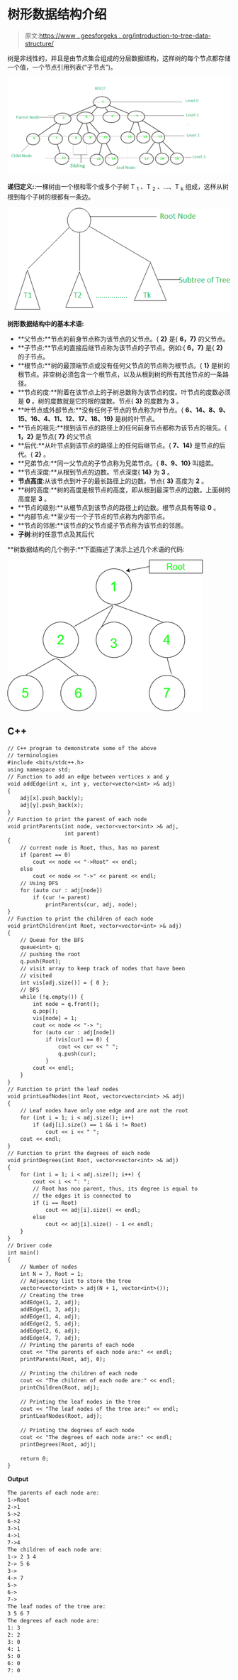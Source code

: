 # 树形数据结构介绍

> 原文:[https://www . geesforgeks . org/introduction-to-tree-data-structure/](https://www.geeksforgeeks.org/introduction-to-tree-data-structure/)

树是非线性的，并且是由节点集合组成的分层数据结构，这样树的每个节点都存储一个值，一个节点引用列表(“子节点”)。

[![](img/6a2f943a4aeb5c2db566d721c2acdcdc.png)](https://media.geeksforgeeks.org/wp-content/cdn-uploads/20201129105858/Tree-Basic-Terminology.png)

**递归定义:**:一棵树由一个根和零个或多个子树 T <sub>1</sub> 、T <sub>2</sub> 、…、T <sub>k</sub> 组成，这样从树根到每个子树的根都有一条边。

[![](img/f71e1679752948f0f466fa31878254af.png)](https://media.geeksforgeeks.org/wp-content/cdn-uploads/20201129092959/Recursive-Tree1.png)

**树形数据结构中的基本术语:**

*   **父节点:**节点的前身节点称为该节点的父节点。{ **2}** 是{ **6，7}** 的父节点。
*   **子节点:**节点的直接后继节点称为该节点的子节点。例如:{ **6，7}** 是{ **2}** 的子节点。
*   **根节点:**树的最顶端节点或没有任何父节点的节点称为根节点。{ **1}** 是树的根节点。非空树必须包含一个根节点，以及从根到树的所有其他节点的一条路径。
*   **节点的度:**附着在该节点上的子树总数称为该节点的度。叶节点的度数必须是 **0** 。树的度数就是它的根的度数。节点{ **3}** 的度数为 **3** 。
*   **叶节点或外部节点:**没有任何子节点的节点称为叶节点。{ **6、14、8、9、15、16、4、11、12、17、18、19}** 是树的叶节点。
*   **节点的祖先:**根到该节点的路径上的任何前身节点都称为该节点的祖先。{ **1，2}** 是节点{ **7}** 的父节点
*   **后代:**从叶节点到该节点的路径上的任何后继节点。{ **7、14}** 是节点的后代。{ **2}** 。
*   **兄弟节点:**同一父节点的子节点称为兄弟节点。{ **8、9、10}** 叫姐弟。
*   **节点深度:**从根到节点的边数。节点深度{ **14}** 为 **3** 。
*   **节点高度**:从该节点到叶子的最长路径上的边数。节点{ **3}** 高度为 **2** 。
*   **树的高度:**树的高度是根节点的高度，即从根到最深节点的边数。上面树的高度是 **3** 。
*   **节点的级别:**从根节点到该节点的路径上的边数。根节点具有等级 **0** 。
*   **内部节点:**至少有一个子节点的节点称为内部节点。
*   **节点的邻居:**该节点的父节点或子节点称为该节点的邻居。
*   **子树**:树的任意节点及其后代

**树数据结构的几个例子:**下面描述了演示上述几个术语的代码:

![](img/3f81ad0cc789bb85d219bbbd8a512050.png)

## C++

```
// C++ program to demonstrate some of the above
// terminologies
#include <bits/stdc++.h>
using namespace std;
// Function to add an edge between vertices x and y
void addEdge(int x, int y, vector<vector<int> >& adj)
{
    adj[x].push_back(y);
    adj[y].push_back(x);
}
// Function to print the parent of each node
void printParents(int node, vector<vector<int> >& adj,
                  int parent)
{
    // current node is Root, thus, has no parent
    if (parent == 0)
        cout << node << "->Root" << endl;
    else
        cout << node << "->" << parent << endl;
    // Using DFS
    for (auto cur : adj[node])
        if (cur != parent)
            printParents(cur, adj, node);
}
// Function to print the children of each node
void printChildren(int Root, vector<vector<int> >& adj)
{
    // Queue for the BFS
    queue<int> q;
    // pushing the root
    q.push(Root);
    // visit array to keep track of nodes that have been
    // visited
    int vis[adj.size()] = { 0 };
    // BFS
    while (!q.empty()) {
        int node = q.front();
        q.pop();
        vis[node] = 1;
        cout << node << "-> ";
        for (auto cur : adj[node])
            if (vis[cur] == 0) {
                cout << cur << " ";
                q.push(cur);
            }
        cout << endl;
    }
}
// Function to print the leaf nodes
void printLeafNodes(int Root, vector<vector<int> >& adj)
{
    // Leaf nodes have only one edge and are not the root
    for (int i = 1; i < adj.size(); i++)
        if (adj[i].size() == 1 && i != Root)
            cout << i << " ";
    cout << endl;
}
// Function to print the degrees of each node
void printDegrees(int Root, vector<vector<int> >& adj)
{
    for (int i = 1; i < adj.size(); i++) {
        cout << i << ": ";
        // Root has noo parent, thus, its degree is equal to
        // the edges it is connected to
        if (i == Root)
            cout << adj[i].size() << endl;
        else
            cout << adj[i].size() - 1 << endl;
    }
}
// Driver code
int main()
{
    // Number of nodes
    int N = 7, Root = 1;
    // Adjacency list to store the tree
    vector<vector<int> > adj(N + 1, vector<int>());
    // Creating the tree
    addEdge(1, 2, adj);
    addEdge(1, 3, adj);
    addEdge(1, 4, adj);
    addEdge(2, 5, adj);
    addEdge(2, 6, adj);
    addEdge(4, 7, adj);
    // Printing the parents of each node
    cout << "The parents of each node are:" << endl;
    printParents(Root, adj, 0);

    // Printing the children of each node
    cout << "The children of each node are:" << endl;
    printChildren(Root, adj);

    // Printing the leaf nodes in the tree
    cout << "The leaf nodes of the tree are:" << endl;
    printLeafNodes(Root, adj);

    // Printing the degrees of each node
    cout << "The degrees of each node are:" << endl;
    printDegrees(Root, adj);

    return 0;
}
```

**Output**

```
The parents of each node are:
1->Root
2->1
5->2
6->2
3->1
4->1
7->4
The children of each node are:
1-> 2 3 4 
2-> 5 6 
3-> 
4-> 7 
5-> 
6-> 
7-> 
The leaf nodes of the tree are:
3 5 6 7 
The degrees of each node are:
1: 3
2: 2
3: 0
4: 1
5: 0
6: 0
7: 0
```